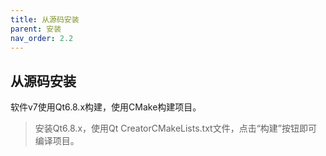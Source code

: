 ```yaml
---
title: 从源码安装
parent: 安装
nav_order: 2.2
---
```


## 从源码安装

软件v7使用Qt6.8.x构建，使用CMake构建项目。

> 安装Qt6.8.x，使用Qt CreatorCMakeLists.txt文件，点击“构建”按钮即可编译项目。

